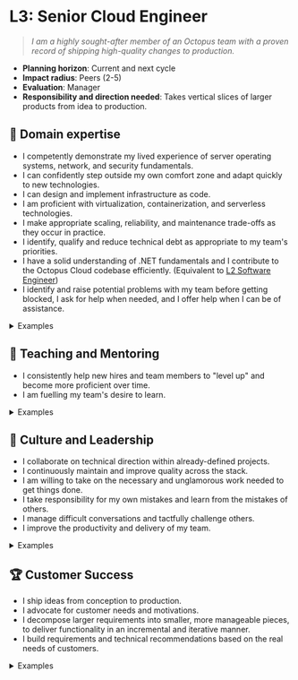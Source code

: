 # L3: Senior Cloud Engineer

> _I am a highly sought-after member of an Octopus team with a proven record of shipping high-quality changes to production._

- **Planning horizon**: Current and next cycle
- **Impact radius**: Peers (2-5)
- **Evaluation**: Manager
- **Responsibility and direction needed**: Takes vertical slices of larger products from idea to production.

## 🦉 Domain expertise

- I competently demonstrate my lived experience of server operating systems, network, and security fundamentals.
- I can confidently step outside my own comfort zone and adapt quickly to new technologies.
- I can design and implement infrastructure as code.
- I am proficient with virtualization, containerization, and serverless technologies.
- I make appropriate scaling, reliability, and maintenance trade-offs as they occur in practice.
- I identify, qualify and reduce technical debt as appropriate to my team's priorities.
- I have a solid understanding of .NET fundamentals and I contribute to the Octopus Cloud codebase efficiently. (Equivalent to [L2 Software Engineer](../Software-Engineering/L2-Software-Engineer.md))
- I identify and raise potential problems with my team before getting blocked, I ask for help when needed, and I offer help when I can be of assistance.

<details>
<summary>Examples</summary>
- I led a small improvement project for Octopus Cloud from pitch to production, collaborating with my team.
- I made pragmatic decisions in order to ship a product. I engaged stakeholders and kept them informed.
- People asked me for my opinion when making technical decisions because I had a proven track record of making wise choices.

</details>

## 🌱 Teaching and Mentoring

- I consistently help new hires and team members to "level up" and become more proficient over time.
- I am fuelling my team's desire to learn.

<details>
<summary>Examples</summary>
- I saw an opportunity to train others on an aspect of cloud platform, and I followed through to provide a knowledge sharing session.
- I was buddy to a new team member and helped them navigate our systems and culture.
- I used a pairing session as an opportunity to teach and show someone an alternate, cleaner way to implement functionality in an ego-less manner.

</details>

## 🧭 Culture and Leadership

- I collaborate on technical direction within already-defined projects.
- I continuously maintain and improve quality across the stack.
- I am willing to take on the necessary and unglamorous work needed to get things done.
- I take responsibility for my own mistakes and learn from the mistakes of others.
- I manage difficult conversations and tactfully challenge others.
- I improve the productivity and delivery of my team.

<details>
<summary>Examples</summary>
- I took on a significant share of unplanned work and other "housekeeping" tasks.
- I spotted a contentious issue that could have gone badly and facilitated everyone toward a decision that resolved the situation.
- I recognised a problem early and got in to fix it even though it wasn't my fault.
- I wrote a clear and concise proposal that persuaded the team to act on my idea.

</details>

## 🏆 Customer Success

- I ship ideas from conception to production.
- I advocate for customer needs and motivations.
- I decompose larger requirements into smaller, more manageable pieces, to deliver functionality in an incremental and iterative manner.
- I build requirements and technical recommendations based on the real needs of customers.

<details>
<summary>Examples</summary>
- I sought input from others outside of my team when planning a change with significant impact, and acted on that feedback.
- I helped unblock the delivery pipeline to make sure we could verify the expected behaviour of the changes we made to production.
- I analyzed metrics to make technical and scope decisions during project planning.

</details>

